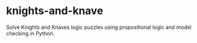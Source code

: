 # knights-and-knave
Solve Knights and Knaves logic puzzles using propositional logic and model checking in Python.
